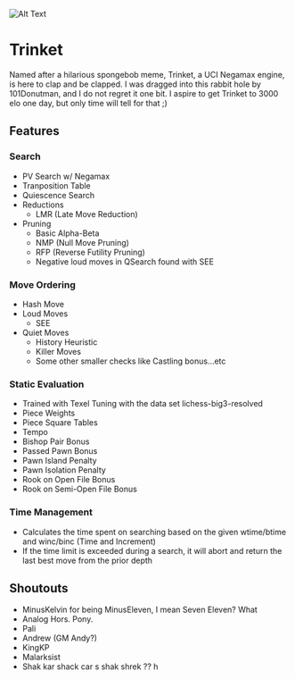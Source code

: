 ![Alt Text](https://media.discordapp.net/attachments/950533914760458340/1025279005596856361/image0.gif)

# Trinket
Named after a hilarious spongebob meme, Trinket, a UCI Negamax engine, is here to clap and be clapped.
I was dragged into this rabbit hole by 101Donutman, and I do not regret it one bit.
I aspire to get Trinket to 3000 elo one day, but only time will tell for that ;)

## Features

### Search
- PV Search w/ Negamax
- Tranposition Table
- Quiescence Search
- Reductions
  - LMR (Late Move Reduction)
- Pruning
  - Basic Alpha-Beta
  - NMP (Null Move Pruning)
  - RFP (Reverse Futility Pruning)
  - Negative loud moves in QSearch found with SEE

### Move Ordering
- Hash Move
- Loud Moves
  - SEE
- Quiet Moves
  - History Heuristic
  - Killer Moves
  - Some other smaller checks like Castling bonus...etc

### Static Evaluation
- Trained with Texel Tuning with the data set lichess-big3-resolved
- Piece Weights
- Piece Square Tables
- Tempo
- Bishop Pair Bonus
- Passed Pawn Bonus
- Pawn Island Penalty
- Pawn Isolation Penalty
- Rook on Open File Bonus
- Rook on Semi-Open File Bonus

### Time Management
- Calculates the time spent on searching based on the given wtime/btime and winc/binc (Time and Increment)
- If the time limit is exceeded during a search, it will abort and return the last best move from the prior depth

## Shoutouts
- MinusKelvin for being MinusEleven, I mean Seven Eleven? What
- Analog Hors. Pony.
- Pali
- Andrew (GM Andy?)
- KingKP
- Malarksist
- Shak kar shack car s shak shrek ?? h
